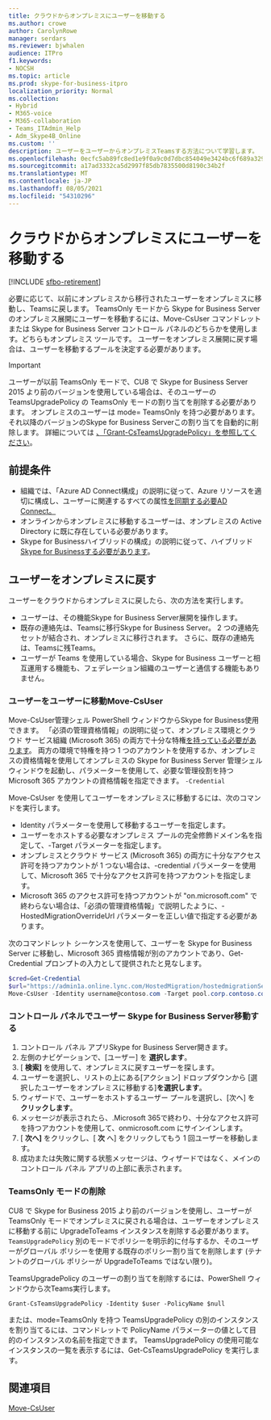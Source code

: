 ```yaml
---
title: クラウドからオンプレミスにユーザーを移動する
ms.author: crowe
author: CarolynRowe
manager: serdars
ms.reviewer: bjwhalen
audience: ITPro
f1.keywords:
- NOCSH
ms.topic: article
ms.prod: skype-for-business-itpro
localization_priority: Normal
ms.collection:
- Hybrid
- M365-voice
- M365-collaboration
- Teams_ITAdmin_Help
- Adm_Skype4B_Online
ms.custom: ''
description: ユーザーをユーザーからオンプレミスTeamsする方法について学習します。
ms.openlocfilehash: 0ecfc5ab89fc8ed1e9f0a9c0d7dbc854049e3424bc6f689a329af31cde443850
ms.sourcegitcommit: a17ad3332ca5d2997f85db7835500d8190c34b2f
ms.translationtype: MT
ms.contentlocale: ja-JP
ms.lasthandoff: 08/05/2021
ms.locfileid: "54310296"
---
```

# <a name="move-users-from-the-cloud-to-on-premises"></a>クラウドからオンプレミスにユーザーを移動する 

[!INCLUDE [sfbo-retirement](../../Hub/includes/sfbo-retirement.md)]

必要に応じて、以前にオンプレミスから移行されたユーザーをオンプレミスに移動し、Teamsに戻します。 TeamsOnly モードから Skype for Business Server のオンプレミス展開にユーザーを移動するには、Move-CsUser コマンドレットまたは Skype for Business Server コントロール パネルのどちらかを使用します。どちらもオンプレミス ツールです。 ユーザーをオンプレミス展開に戻す場合は、ユーザーを移動するプールを決定する必要があります。

> [!Important]
> ユーザーが以前 TeamsOnly モードで、CU8 で Skype for Business Server 2015 より前のバージョンを使用している場合は、そのユーザーの TeamsUpgradePolicy の TeamsOnly モードの割り当てを削除する必要があります。 オンプレミスのユーザーは mode= TeamsOnly を持つ必要があります。  それ以降のバージョンのSkype for Business Serverこの割り当てを自動的に削除します。 詳細については [、「Grant-CsTeamsUpgradePolicy」を参照してください](/powershell/module/skype/grant-csteamsupgradepolicy)。

## <a name="prerequisites"></a>前提条件

- 組織では、「Azure AD Connect構成」の説明に従って、Azure リソースを適切に構成し、ユーザーに関連するすべての属性[を同期する必要AD Connect。](configure-azure-ad-connect.md)
- オンラインからオンプレミスに移動するユーザーは、オンプレミスの Active Directory に既に存在している必要があります。
- Skype for Businessハイブリッドの構成」の説明に従って、ハイブリッド[Skype for Businessする必要があります](configure-federation-with-skype-for-business-online.md)。

## <a name="moving-users-back-to-on-premises"></a>ユーザーをオンプレミスに戻す

ユーザーをクラウドからオンプレミスに戻したら、次の方法を実行します。

- ユーザーは、その機能Skype for Business Server展開を操作します。 
- 既存の連絡先は、Teamsに移行Skype for Business Server。 2 つの連絡先セットが結合され、オンプレミスに移行されます。  さらに、既存の連絡先は、Teamsに残Teams。
- ユーザーが Teams を使用している場合、Skype for Business ユーザーと相互運用する機能も、フェデレーション組織のユーザーと通信する機能もありません。

### <a name="move-users-with-move-csuser"></a>ユーザーをユーザーに移動Move-CsUser

Move-CsUser管理シェル PowerShell ウィンドウからSkype for Business使用できます。 「必須の管理資格情報」の説明に従って、オンプレミス環境とクラウド サービス組織 (Microsoft 365) の両方で十分な特権[を持っている必要があります](move-users-between-on-premises-and-cloud.md#required-administrative-credentials)。 両方の環境で特権を持つ 1 つのアカウントを使用するか、オンプレミスの資格情報を使用してオンプレミスの Skype for Business Server 管理シェル ウィンドウを起動し、パラメーターを使用して、必要な管理役割を持つ Microsoft 365 アカウントの資格情報を指定できます。 `-Credential`

Move-CsUser を使用してユーザーをオンプレミスに移動するには、次のコマンドを実行します。

- Identity パラメーターを使用して移動するユーザーを指定します。
- ユーザーをホストする必要なオンプレミス プールの完全修飾ドメイン名を指定して、-Target パラメーターを指定します。
- オンプレミスとクラウド サービス (Microsoft 365) の両方に十分なアクセス許可を持つアカウントが 1 つない場合は、-credential パラメーターを使用して、Microsoft 365 で十分なアクセス許可を持つアカウントを指定します。
- Microsoft 365 のアクセス許可を持つアカウントが "on.microsoft.com" で終わらない場合は、「必須の管理資格情報」で説明したように、-HostedMigrationOverrideUrl パラメーターを[](move-users-between-on-premises-and-cloud.md#required-administrative-credentials)正しい値で指定する必要があります。

次のコマンドレット シーケンスを使用して、ユーザーを Skype for Business Server に移動し、Microsoft 365 資格情報が別のアカウントであり、Get-Credential プロンプトの入力として提供されたと見なします。

```PowerShell
$cred=Get-Credential
$url="https://admin1a.online.lync.com/HostedMigration/hostedmigrationService.svc"
Move-CsUser -Identity username@contoso.com -Target pool.corp.contoso.com -Credential $cred -HostedMigrationOverrideUrl $url
```

### <a name="move-users-with-the-skype-for-business-server-control-panel"></a>コントロール パネルでユーザー Skype for Business Server移動する

1. コントロール パネル アプリSkype for Business Server開きます。
2. 左側のナビゲーションで、[ユーザー] を **選択します**。
3. [ **検索]** を使用して、オンプレミスに戻すユーザーを探します。
4. ユーザーを選択し、リストの上にある[アクション] ドロップダウンから [選択したユーザーをオンプレミスに移動する]**を選択します**。
5. ウィザードで、ユーザーをホストするユーザー プールを選択し、[次へ] を **クリックします**。
6. メッセージが表示されたら、.Microsoft 365で終わり、十分なアクセス許可を持つアカウントを使用して、onmicrosoft.com にサインインします。
7. [ **次へ]** をクリックし、[ **次** へ] をクリックしてもう 1 回ユーザーを移動します。
8. 成功または失敗に関する状態メッセージは、ウィザードではなく、メインのコントロール パネル アプリの上部に表示されます。

### <a name="removing-teamsonly-mode"></a>TeamsOnly モードの削除

CU8 で Skype for Business 2015 より前のバージョンを使用し、ユーザーが TeamsOnly モードでオンプレミスに戻される場合は、ユーザーをオンプレミスに移動する前に UpgradeToTeams インスタンスを削除する必要があります。 `TeamsUpgradePolicy` 別のモードでポリシーを明示的に付与するか、そのユーザーがグローバル ポリシーを使用する既存のポリシー割り当てを削除します (テナントのグローバル ポリシーが UpgradeToTeams ではない限り)。

TeamsUpgradePolicy のユーザーの割り当てを削除するには、PowerShell ウィンドウから次Teams実行します。

`Grant-CsTeamsUpgradePolicy -Identity $user -PolicyName $null`

または、mode=TeamsOnly を持つ TeamsUpgradePolicy の別のインスタンスを割り当てるには、コマンドレットで PolicyName パラメーターの値として目的のインスタンスの名前を指定できます。 TeamsUpgradePolicy の使用可能なインスタンスの一覧を表示するには、Get-CsTeamsUpgradePolicy を実行します。


## <a name="see-also"></a>関連項目

[Move-CsUser](/powershell/module/skype/move-csuser)